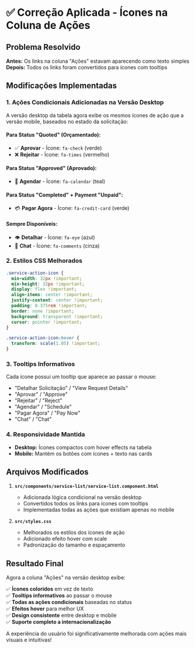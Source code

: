# ✅ Correção Aplicada - Ícones na Coluna de Ações

## Problema Resolvido

**Antes:** Os links na coluna "Ações" estavam aparecendo como texto simples
**Depois:** Todos os links foram convertidos para ícones com tooltips

## Modificações Implementadas

### 1. **Ações Condicionais Adicionadas na Versão Desktop**

A versão desktop da tabela agora exibe os mesmos ícones de ação que a versão mobile, baseados no estado da solicitação:

#### Para Status "Quoted" (Orçamentado):

- ✅ **Aprovar** - Ícone: `fa-check` (verde)
- ❌ **Rejeitar** - Ícone: `fa-times` (vermelho)

#### Para Status "Approved" (Aprovado):

- 📅 **Agendar** - Ícone: `fa-calendar` (teal)

#### Para Status "Completed" + Payment "Unpaid":

- 💳 **Pagar Agora** - Ícone: `fa-credit-card` (verde)

#### Sempre Disponíveis:

- 👁️ **Detalhar** - Ícone: `fa-eye` (azul)
- 💬 **Chat** - Ícone: `fa-comments` (cinza)

### 2. **Estilos CSS Melhorados**

```css
.service-action-icon {
  min-width: 32px !important;
  min-height: 32px !important;
  display: flex !important;
  align-items: center !important;
  justify-content: center !important;
  padding: 0.375rem !important;
  border: none !important;
  background: transparent !important;
  cursor: pointer !important;
}

.service-action-icon:hover {
  transform: scale(1.05) !important;
}
```

### 3. **Tooltips Informativos**

Cada ícone possui um tooltip que aparece ao passar o mouse:

- "Detalhar Solicitação" / "View Request Details"
- "Aprovar" / "Approve"
- "Rejeitar" / "Reject"
- "Agendar" / "Schedule"
- "Pagar Agora" / "Pay Now"
- "Chat" / "Chat"

### 4. **Responsividade Mantida**

- **Desktop:** Ícones compactos com hover effects na tabela
- **Mobile:** Mantém os botões com ícones + texto nas cards

## Arquivos Modificados

1. **`src/components/service-list/service-list.component.html`**

   - Adicionada lógica condicional na versão desktop
   - Convertidos todos os links para ícones com tooltips
   - Implementadas todas as ações que existiam apenas no mobile

2. **`src/styles.css`**
   - Melhorados os estilos dos ícones de ação
   - Adicionado efeito hover com scale
   - Padronização do tamanho e espaçamento

## Resultado Final

Agora a coluna "Ações" na versão desktop exibe:

✅ **Ícones coloridos** em vez de texto  
✅ **Tooltips informativos** ao passar o mouse  
✅ **Todas as ações condicionais** baseadas no status  
✅ **Efeitos hover** para melhor UX  
✅ **Design consistente** entre desktop e mobile  
✅ **Suporte completo a internacionalização**

A experiência do usuário foi significativamente melhorada com ações mais visuais e intuitivas!
